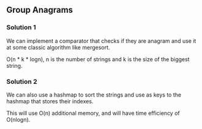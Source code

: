 ## Group Anagrams

### Solution 1

We can implement a comparator that checks
if they are anagram and use it
at some classic algorithm like mergesort.

O(n * k * logn), n is the number of strings
and k is the size of the biggest string.


### Solution 2

We can also use a hashmap to sort the strings
and use as keys to the hashmap that stores
their indexes.

This will use O(n) additional memory, and will have
time efficiency of O(nlogn).
